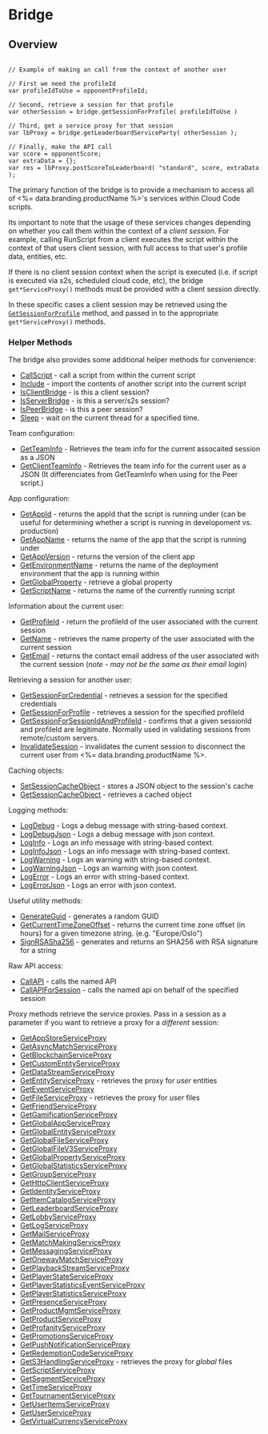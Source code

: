 # Bridge
## Overview



```cfscript

// Example of making an call from the context of another user

// First we need the profileId
var profileIdToUse = opponentProfileId;

// Second, retrieve a session for that profile
var otherSession = bridge.getSessionForProfile( profileIdToUse )

// Third, get a service proxy for that session
var lbProxy = bridge.getLeaderboardServiceParty( otherSession );

// Finally, make the API call
var score = opponentScore;
var extraData = {};
var res = lbProxy.postScoreToLeaderboard( "standard", score, extraData );

```

The primary function of the bridge is to provide a mechanism to access all of <%= data.branding.productName %>'s services within Cloud Code scripts.

Its important to note that the usage of these services changes depending on whether you call them within the context of a *client session*. For example, calling RunScript from a client executes the script within the context of that users client session, with full access to that user's profile data, entities, etc.

If there is no client session context when the script is executed (i.e. if script is executed via s2s, scheduled cloud code, etc), the bridge `get*ServiceProxy()` methods must be provided with a client session directly.


In these specific cases a client session may be retrieved using the <code>[GetSessionForProfile](/api/cc/bridge/getsessionforprofiley)</code> method, and passed in to the appropriate `get*ServiceProxy()` methods.

### Helper Methods

The bridge also provides some additional helper methods for convenience:

* [CallScript](/api/cc/bridge/callscript) - call a script from within the current script
* [Include](/api/cc/bridge/include) - import the contents of another script into the current script
* [IsClientBridge](/api/cc/bridge/isclientbridge) - is this a client session?
* [IsServerBridge](/api/cc/bridge/isserverbridge) - is this a server/s2s session?
* [IsPeerBridge](/api/cc/bridge/ispeerbridge) - is this a peer session?
* [Sleep](/api/cc/bridge/sleep) - wait on the current thread for a specified time.

Team configuration:

* [GetTeamInfo](/api/cc/bridge/getteaminfo) - Retrieves the team info for the current assocaited session as a JSON
* [GetClientTeamInfo](/api/cc/bridge/getClientTeamInfo) - Retrieves the team info for the current user as a JSON (It differenciates from GetTeamInfo when using for the Peer script.)

App configuration:

* [GetAppId](/api/cc/bridge/getappid) - returns the appId that the script is running under (can be useful for determining whether a script is running in developoment vs. production)
* [GetAppName](/api/cc/bridge/getappname) - returns the name of the app that the script is running under
* [GetAppVersion](/api/cc/bridge/getappversion) - returns the version of the client app
* [GetEnvironmentName](/api/cc/bridge/getenvironmentname) - returns the name of the deployment environment that the app is running within
* [GetGlobalProperty](/api/cc/bridge/getglobalproperty) - retrieve a global property
* [GetScriptName](/api/cc/bridge/getscriptname) - returns the name of the currently running script

Information about the current user:

* [GetProfileId](/api/cc/bridge/getprofileid) - return the profileId of the user associated with the current session
* [GetName](/api/#cc/bridge/getname) - retrieves the name property of the user associated with the current session
* [GetEmail](/api/cc/bridge/getemail) - returns the contact email address of the user associated with the current session (*note - may not be the same as their email login*)

Retrieving a session for another user:

* [GetSessionForCredential](/api/cc/bridge/getsessionforcredential) - retrieves a session for the specified credentials
* [GetSessionForProfile](/api/cc/bridge/getsessionforprofile) - retrieves a session for the specified profileId
* [GetSessionForSessionIdAndProfileId](/api/cc/bridge/getsessionforsessionidandprofileid) - confirms that a given sessionId and profileId are legitimate. Normally used in validating sessions from remote/custom servers.
* [InvalidateSession](/api/cc/bridge/invalidatesession) - invalidates the current session to disconnect the current user from <%= data.branding.productName %>.

Caching objects:

* [SetSessionCacheObject](/api/cc/bridge/setsessioncacheobject) - stores a JSON object to the session's cache
* [GetSessionCacheObject](/api/cc/bridge/getsessioncacheobject) - retrieves a cached object

Logging methods:

* [LogDebug](/api/cc/bridge/logdebug) - Logs a debug message with string-based context.
* [LogDebugJson](/api/cc/bridge/logdebugjson) - Logs a debug message with json context.
* [LogInfo](/api/cc/bridge/loginfo) - Logs an info message with string-based context.
* [LogInfoJson](/api/cc/bridge/loginfojson) - Logs an info message with string-based context.
* [LogWarning](/api/cc/bridge/logwarning) - Logs an warning with string-based context.
* [LogWarningJson](/api/cc/bridge/logwarningjson) - Logs an warning with json context.
* [LogError](/api/cc/bridge/logerror) - Logs an error with string-based context.
* [LogErrorJson](/api/cc/bridge/logerrorjson) - Logs an error with json context.

Useful utility methods:

* [GenerateGuid](/api/cc/bridge/getcurrenttimezoneoffset) - generates a random GUID
* [GetCurrentTimeZoneOffset](/api/cc/bridge/getcurrenttimezoneoffset) - returns the current time zone offset (in hours) for a given timezone string. (e.g. "Europe/Oslo")
* [SignRSASha256](/api/cc/bridge/signrsasha256) - generates and returns an SHA256 with RSA signature for a string

Raw API access:

* [CallAPI](/api/cc/bridge/callapi) - calls the named API 
* [CallAPIForSession](/api/cc/bridge/callapiforsession) - calls the named api on behalf of the specified session

Proxy methods retrieve the service proxies. Pass in a session as a parameter if you want to retrieve a proxy for a *different* session:

* [GetAppStoreServiceProxy](/api/cc/bridge/getappstoreserviceproxy)
* [GetAsyncMatchServiceProxy](/api/cc/bridge/getasyncmatchserviceproxy)
* [GetBlockchainServiceProxy](/api/cc/bridge/getblickchainserviceproxy) 
* [GetCustomEntityServiceProxy](/api/cc/bridge/getcustomentityserviceproxy)
* [GetDataStreamServiceProxy](/api/cc/bridge/getdatastreamserviceproxy)
* [GetEntityServiceProxy](/api/cc/bridge/getentityserviceproxy) - retrieves the proxy for *user* entities
* [GetEventServiceProxy](/api/cc/bridge/geteventserviceproxy)
* [GetFileServiceProxy](/api/cc/bridge/getfileserviceproxy) - retrieves the proxy for *user* files
* [GetFriendServiceProxy](/api/cc/bridge/getfriendserviceproxy)
* [GetGamificationServiceProxy](/api/cc/bridge/getgamificationserviceproxy)
* [GetGlobalAppServiceProxy](/api/cc/bridge/getglobalappserviceproxy)
* [GetGlobalEntityServiceProxy](/api/cc/bridge/getglobalentityserviceproxy)
* [GetGlobalFileServiceProxy](/api/cc/bridge/getglobalfileserviceproxy)
* [GetGlobalFileV3ServiceProxy](/api/cc/bridge/getglobalfilev3serviceproxy)
* [GetGlobalPropertyServiceProxy](/api/cc/bridge/getglobalpropertyserviceproxy)
* [GetGlobalStatisticsServiceProxy](/api/cc/bridge/getGlobalStatisticsServiceProxy)
* [GetGroupServiceProxy](/api/cc/bridge/getgroupserviceproxy)
* [GetHttpClientServiceProxy](/api/cc/bridge/gethttpclientserviceproxy)
* [GetIdentityServiceProxy](/api/cc/bridge/getidentityserviceproxy)
* [GetItemCatalogServiceProxy](/api/cc/bridge/getitemcatalogserviceproxy)
* [GetLeaderboardServiceProxy](/api/cc/bridge/getleaderboardserviceproxy)
* [GetLobbyServiceProxy](/api/cc/bridge/getlobbyserviceproxy)
* [GetLogServiceProxy](/api/cc/bridge/getlogserviceproxy)
* [GetMailServiceProxy](/api/cc/bridge/getmailserviceproxy)
* [GetMatchMakingServiceProxy](/api/cc/bridge/getmatchmakingserviceproxy)
* [GetMessagingServiceProxy](/api/cc/bridge/getmessagingserviceproxy)
* [GetOnewayMatchServiceProxy](/api/cc/bridge/getonewaymatchserviceproxy)
* [GetPlaybackStreamServiceProxy](/api/cc/bridge/getplaybackstreamserviceproxy)
* [GetPlayerStateServiceProxy](/api/cc/bridge/getplayerstateserviceproxy)
* [GetPlayerStatisticsEventServiceProxy](/api/cc/bridge/getplayerstatisticseventserviceproxy)
* [GetPlayerStatisticsServiceProxy](/api/cc/bridge/getplayerstatisticsserviceproxy)
* [GetPresenceServiceProxy](/api/cc/bridge/getpresenceserviceproxy)
* [GetProductMgmtServiceProxy](/api/cc/bridge/getproductmgmtserviceproxy)
* [GetProductServiceProxy](/api/cc/bridge/getproductserviceproxy)
* [GetProfanityServiceProxy](/api/cc/bridge/getprofanityserviceproxy)
* [GetPromotionsServiceProxy](/api/cc/bridge/getpromotionsserviceproxy)
* [GetPushNotificationServiceProxy](/api/cc/bridge/getpushnotificationserviceproxy)
* [GetRedemptionCodeServiceProxy](/api/cc/bridge/getredemptioncodeserviceproxy)
* [GetS3HandlingServiceProxy](/api/cc/bridge/gets3handlingserviceproxy) - retrieves the proxy for *global* files
* [GetScriptServiceProxy](/api/cc/bridge/getscriptserviceproxy)
* [GetSegmentServiceProxy](/api/cc/bridge/getsegmentserviceproxy)
* [GetTimeServiceProxy](/api/cc/bridge/gettimeserviceproxy)
* [GetTournamentServiceProxy](/api/cc/bridge/gettournamentserviceproxy)
* [GetUserItemsServiceProxy](/api/cc/bridge/getuseritemsserviceproxy)
* [GetUserServiceProxy](/api/cc/bridge/getuserserviceproxy)
* [GetVirtualCurrencyServiceProxy](/api/cc/bridge/getvirtualcurrencyserviceproxy)


<DocCardList />
